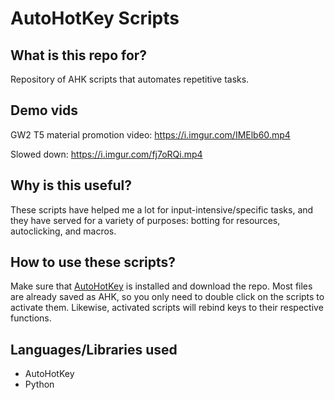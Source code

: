 # AutoHotKey Scripts

## What is this repo for?

Repository of AHK scripts that automates repetitive tasks.

## Demo vids

GW2 T5 material promotion video: <https://i.imgur.com/IMElb60.mp4>

Slowed down: <https://i.imgur.com/fj7oRQi.mp4>

## Why is this useful?

These scripts have helped me a lot for input-intensive/specific tasks, and they have served for a variety of purposes: botting for resources, autoclicking, and macros.

## How to use these scripts?

Make sure that [AutoHotKey](https://www.autohotkey.com/) is installed and download the repo. Most files are already saved as AHK, so you only need to double click on the scripts to activate them. Likewise, activated scripts will rebind keys to their respective functions.

## Languages/Libraries used

- AutoHotKey
- Python

